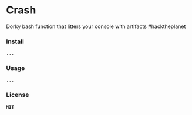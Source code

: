 # Crash

Dorky bash function that litters your console with artifacts #hacktheplanet

### Install

```Shell
...
```

### Usage

```Shell
...
```

### License

**`MIT`**
